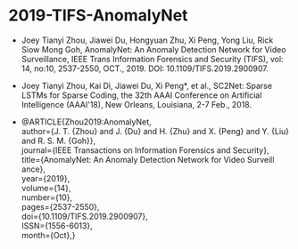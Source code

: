 # 2019-TIFS-AnomalyNet
* Joey Tianyi Zhou, Jiawei Du, Hongyuan Zhu, Xi Peng, Yong Liu, Rick Siow Mong Goh, AnomalyNet: An Anomaly Detection Network for Video Surveillance, IEEE Trans Information Forensics and Security (TIFS), vol: 14, no:10, 2537-2550, OCT., 2019. DOI: 10.1109/TIFS.2019.2900907.
* Joey Tianyi Zhou, Kai Di, Jiawei Du, Xi Peng*, et al., SC2Net: Sparse LSTMs for Sparse Coding, the 32th AAAI Conference on Artificial Intelligence (AAAI'18), New Orleans, Louisiana, 2-7 Feb., 2018.

* @ARTICLE{Zhou2019:AnomalyNet,   
author={J. T. {Zhou} and J. {Du} and H. {Zhu} and X. {Peng} and Y. {Liu} and R. S. M. {Goh}},  
journal={IEEE Transactions on Information Forensics and Security},  
title={AnomalyNet: An Anomaly Detection Network for Video Surveill ance},  
year={2019},  
volume={14},  
number={10},  
pages={2537-2550},  
doi={10.1109/TIFS.2019.2900907},  
ISSN={1556-6013},  
month={Oct},}
